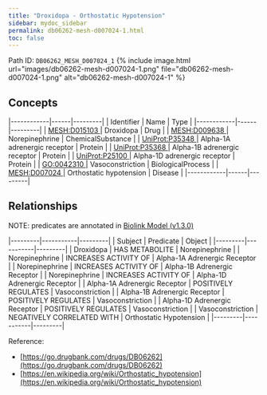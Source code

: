 ```yaml
---
title: "Droxidopa - Orthostatic Hypotension"
sidebar: mydoc_sidebar
permalink: db06262-mesh-d007024-1.html
toc: false 
---
```



Path ID: `DB06262_MESH_D007024_1`
{% include image.html url="images/db06262-mesh-d007024-1.png" file="db06262-mesh-d007024-1.png" alt="db06262-mesh-d007024-1" %}

## Concepts

|------------|------|---------|
| Identifier | Name | Type    |
|------------|------|---------|
| <a href="https://identifiers.org/MESH:D015103">MESH:D015103 </a> | Droxidopa | Drug |
| <a href="https://identifiers.org/MESH:D009638">MESH:D009638 </a> | Norepinephrine | ChemicalSubstance |
| <a href="https://identifiers.org/UniProt:P35348">UniProt:P35348 </a> | Alpha-1A adrenergic receptor | Protein |
| <a href="https://identifiers.org/UniProt:P35368">UniProt:P35368 </a> | Alpha-1B adrenergic receptor | Protein |
| <a href="https://identifiers.org/UniProt:P25100">UniProt:P25100 </a> | Alpha-1D adrenergic receptor | Protein |
| <a href="https://identifiers.org/GO:0042310">GO:0042310 </a> | Vasoconstriction | BiologicalProcess |
| <a href="https://identifiers.org/MESH:D007024">MESH:D007024 </a> | Orthostatic hypotension | Disease |
|------------|------|---------|

## Relationships


NOTE: predicates are annotated in <a href="https://github.com/biolink/biolink-model/releases/tag/v1.3.0">Biolink Model (v1.3.0)</a>

|---------|-----------|---------|
| Subject | Predicate | Object  |
|---------|-----------|---------|
| Droxidopa | HAS METABOLITE | Norepinephrine |
| Norepinephrine | INCREASES ACTIVITY OF | Alpha-1A Adrenergic Receptor |
| Norepinephrine | INCREASES ACTIVITY OF | Alpha-1B Adrenergic Receptor |
| Norepinephrine | INCREASES ACTIVITY OF | Alpha-1D Adrenergic Receptor |
| Alpha-1A Adrenergic Receptor | POSITIVELY REGULATES | Vasoconstriction |
| Alpha-1B Adrenergic Receptor | POSITIVELY REGULATES | Vasoconstriction |
| Alpha-1D Adrenergic Receptor | POSITIVELY REGULATES | Vasoconstriction |
| Vasoconstriction | NEGATIVELY CORRELATED WITH | Orthostatic Hypotension |
|---------|-----------|---------|

Reference: 
  - [https://go.drugbank.com/drugs/DB06262](https://go.drugbank.com/drugs/DB06262)
  - [https://en.wikipedia.org/wiki/Orthostatic_hypotension](https://en.wikipedia.org/wiki/Orthostatic_hypotension)
